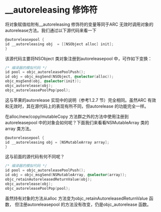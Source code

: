 #  __autoreleasing 修饰符

将对象赋值给附有__autoreleasing 修饰符的变量等同于ARC 无效时调用对象的autorelease方法。我们通过以下源代码来看一下

```objective-c
@autoreleasepool {
id __autoreleasing obj  = [[NSObject alloc] init];
}
```
该源代码主要将NSObject 类对象注册到autoreleasepool 中，可作如下变换：

```objective-c
/* 编译器的模拟代码 */
id pool = objc_autoreleasePoolPush();
id obj = objc_msgSend(NSObject, @selector(alloc));
objc_msgSend(obj, @selector(init));
objc_autorelease(obj);
objc_autoreleasePoolPop(pool);
```

这与苹果的autorelease 实现中的说明（参考1.2.7 节）完全相同。虽然ARC 有效和无效时，其在源代码上的表现有所不同，但autorelease 的功能完全一样。

在alloc/new/copy/mutableCopy 方法群之外的方法中使用注册到autoreleasepool 中的对象会如何呢？下面我们来看看NSMutableArray 类的array 类方法。

```objective-c
@autoreleasepool {
id __autoreleasing obj = [NSMutableArray array];
}
```

这与前面的源代码有何不同呢？

```objective-c
/* 编译器的模拟代码 */
id pool = objc_autoreleasePoolPush();
id obj = objc_msgSend(NSMutableArray, @selector(array));
objc_retainAutoreleasedReturnValue(obj);
objc_autorelease(obj);
objc_autoreleasePoolPop(pool);
```
虽然持有对象的方法从alloc 方法变为objc_retainAutoreleasedReturnValue 函数， 但注册autoreleasepool 的方法没有改变，仍是objc_autorelease 函数。
